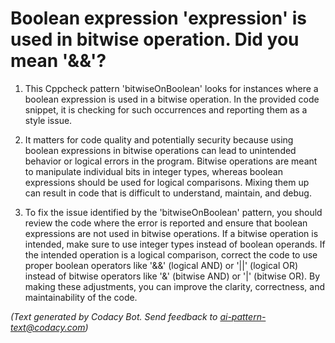 # Boolean expression 'expression' is used in bitwise operation. Did you mean '&&'?

1. This Cppcheck pattern 'bitwiseOnBoolean' looks for instances where a boolean expression is used in a bitwise operation. In the provided code snippet, it is checking for such occurrences and reporting them as a style issue.

2. It matters for code quality and potentially security because using boolean expressions in bitwise operations can lead to unintended behavior or logical errors in the program. Bitwise operations are meant to manipulate individual bits in integer types, whereas boolean expressions should be used for logical comparisons. Mixing them up can result in code that is difficult to understand, maintain, and debug.

3. To fix the issue identified by the 'bitwiseOnBoolean' pattern, you should review the code where the error is reported and ensure that boolean expressions are not used in bitwise operations. If a bitwise operation is intended, make sure to use integer types instead of boolean operands. If the intended operation is a logical comparison, correct the code to use proper boolean operators like '&&' (logical AND) or '||' (logical OR) instead of bitwise operators like '&' (bitwise AND) or '|' (bitwise OR). By making these adjustments, you can improve the clarity, correctness, and maintainability of the code.

_(Text generated by Codacy Bot. Send feedback to ai-pattern-text@codacy.com)_
